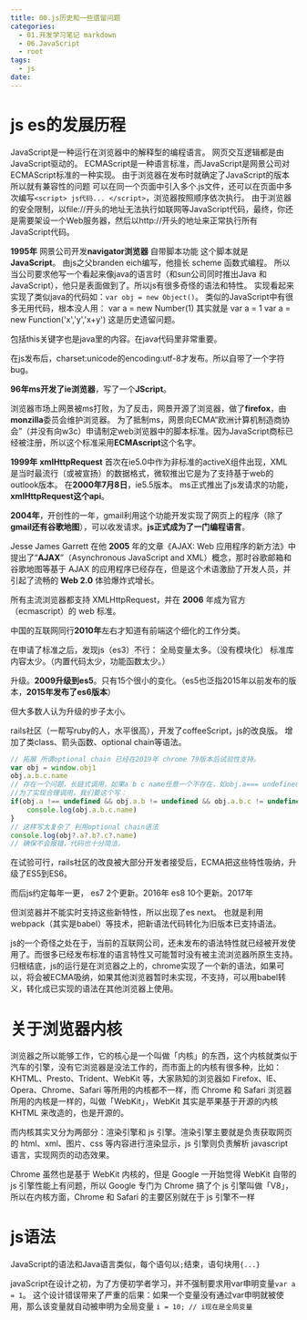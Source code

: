 ```yaml
---
title: 00.js历史和一些遗留问题
categories:
  - 01.开发学习笔记 markdown
  - 06.JavaScript
  - root
tags:
  - js
date:
---
```


# js es的发展历程
JavaScript是一种运行在浏览器中的解释型的编程语言。
网页交互逻辑都是由JavaScript驱动的。
ECMAScript是一种语言标准，而JavaScript是网景公司对ECMAScript标准的一种实现。
由于浏览器在发布时就确定了JavaScript的版本 所以就有兼容性的问题
可以在同一个页面中引入多个.js文件，还可以在页面中多次编写`<script> js代码... </script>`，浏览器按照顺序依次执行。
由于浏览器的安全限制，以file://开头的地址无法执行如联网等JavaScript代码，最终，你还是需要架设一个Web服务器，然后以http://开头的地址来正常执行所有JavaScript代码。

**1995年** 网景公司开发**navigator浏览器** 自带脚本功能 这个脚本就是**JavaScript**。
由js之父branden eich编写，他擅长 scheme 函数式编程。
所以当公司要求他写一个看起来像java的语言时（和sun公司同时推出Java 和JavaScript），他只是表面做到了。所以js有很多奇怪的语法和特性。
实现看起来实现了类似java的代码如：`var obj = new Object()`。
类似的JavaScript中有很多无用代码，根本没人用：
var a = new Number(1) 其实就是 var a = 1
var a = new Function('x','y','x+y')
这是历史遗留问题。

包括this关键字也是java里的内容。在java代码里非常重要。

在js发布后，charset:unicode的encoding:utf-8才发布。所以自带了一个字符bug。

**96年ms开发了ie浏览器**，写了一个**JScript**。

浏览器市场上网景被ms打败，为了反击，网景开源了浏览器，做了**firefox**，由**monzilla**委员会维护浏览器。
为了抵制ms，网景向ECMA“欧洲计算机制造商协会”（并没有向w3c）申请制定web浏览器中的脚本标准。因为JavaScript商标已经被注册，所以这个标准采用**ECMAscript**这个名字。

**1999年** **xmlHttpRequest** 首次在ie5.0中作为非标准的activeX组件出现，XML 是当时最流行（或被宣扬）的数据格式，微软推出它是为了支持基于web的outlook版本。
在**2000年7月8日**，ie5.5版本。 ms正式推出了js发请求的功能，**xmlHttpRequest这个api**。

**2004年**，开创性的一年，gmail利用这个功能开发实现了网页上的程序（除了**gmail还有谷歌地图**），可以收发请求。**js正式成为了一门编程语言**。

Jesse James Garrett 在他 **2005** 年的文章《AJAX: Web 应用程序的新方法》中提出了“**AJAX**”（Asynchronous JavaScript and XML）概念，那时谷歌邮箱和谷歌地图等基于 AJAX 的应用程序已经存在，但是这个术语激励了开发人员，并引起了流畅的 **Web 2.0** 体验爆炸式增长。

所有主流浏览器都支持 XMLHttpRequest，并在 **2006** 年成为官方（ecmascript）的 web 标准。

中国的互联网同行**2010年**左右才知道有前端这个细化的工作分类。


在申请了标准之后，发现js（es3）不行：
全局变量太多。（没有模块化）
标准库内容太少。（内置代码太少，功能函数太少。）

升级。**2009升级到es5**。只有15个很小的变化。（es5也泛指2015年以前发布的版本，**2015年发布了es6版本**）

但大多数人认为升级的步子太小。

rails社区（一帮写ruby的人，水平很高），开发了coffeeScript，js的改良版。
增加了类class、箭头函数、optional chain等语法。

```js
// 拓展 所谓optional chain 已经在2019年 chrome 79版本后试验性支持。
var obj = window.obj1
obj.a.b.c.name
// 存在一个问题，长链式调用，如果a b c name任意一个不存在，如obj.a=== undefined会直接返回报错。
//为了实现合理调用，我们要这个写：
if(obj.a !== undefined && obj.a.b != undefined && obj.a.b.c != undefined && obj.a.b.c.name !== undefined){
    console.log(obj.a.b.c.name)
}
// 这样写太复杂了 利用optional chain语法
console.log(obj?.a?.b?.c?.name)
// 确保不会报错，代码也十分简洁。

```

在试验可行，rails社区的改良被大部分开发者接受后，ECMA把这些特性吸纳，升级了ES5到ES6。

而后js约定每年一更，
es7 2个更新。2016年
es8 10个更新。2017年

但浏览器并不能实时支持这些新特性，所以出现了es next。
也就是利用webpack（其实是babel）等技术，把新语法代码转化为旧版本已支持语法。

js的一个奇怪之处在于，当前的互联网公司，还未发布的语法特性就已经被开发使用了。而很多已经发布标准的语言特性又可能暂时没有被主流浏览器所原生支持。
归根结底，js的运行是在浏览器之上的，chrome实现了一个新的语法，如果可以，将会被ECMA吸纳，如果其他浏览器暂时未实现，不支持，可以用babel转义，转化成已实现的语法在其他浏览器上使用。

# 关于浏览器内核
浏览器之所以能够工作，它的核心是一个叫做「内核」的东西，这个内核就类似于汽车的引擎，没有它浏览器是没法工作的，而市面上的内核有很多种，比如：KHTML、Presto、Trident、WebKit 等，大家熟知的浏览器如 Firefox、IE、Opera、Chrome、Safari 等所用的内核都不一样，而 Chrome 和 Safari 浏览器所用的内核是一样的，叫做「WebKit」，WebKit 其实是苹果基于开源的内核 KHTML 来改造的，也是开源的。


而内核其实又分为两部分：渲染引擎和 js 引擎。渲染引擎主要就是负责获取网页的 html、xml、图片、css 等内容进行渲染显示，js 引擎则负责解析 javascript 语言，实现网页的动态效果。


Chrome 虽然也是基于 WebKit 内核的，但是 Google 一开始觉得 WebKit 自带的 js 引擎性能上有问题，所以 Google 专门为 Chrome 搞了个 js 引擎叫做「V8」，所以在内核方面，Chrome 和 Safari 的主要区别就在于 js 引擎不一样


# js语法
JavaScript的语法和Java语言类似，每个语句以`;`结束，语句块用`{...}`

javaScript在设计之初，为了方便初学者学习，并不强制要求用var申明变量`var a = 1`。
这个设计错误带来了严重的后果：如果一个变量没有通过var申明就被使用，那么该变量就自动被申明为全局变量
`i = 10; // i现在是全局变量`


